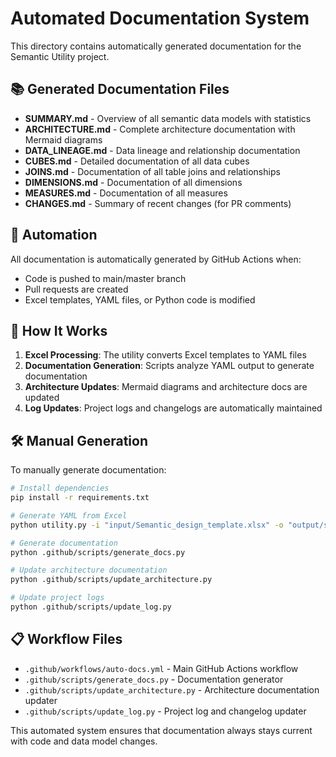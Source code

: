 # Automated Documentation System

This directory contains automatically generated documentation for the Semantic Utility project.

## 📚 Generated Documentation Files

- **SUMMARY.md** - Overview of all semantic data models with statistics
- **ARCHITECTURE.md** - Complete architecture documentation with Mermaid diagrams
- **DATA_LINEAGE.md** - Data lineage and relationship documentation
- **CUBES.md** - Detailed documentation of all data cubes
- **JOINS.md** - Documentation of all table joins and relationships
- **DIMENSIONS.md** - Documentation of all dimensions
- **MEASURES.md** - Documentation of all measures
- **CHANGES.md** - Summary of recent changes (for PR comments)

## 🤖 Automation

All documentation is automatically generated by GitHub Actions when:
- Code is pushed to main/master branch
- Pull requests are created
- Excel templates, YAML files, or Python code is modified

## 🔄 How It Works

1. **Excel Processing**: The utility converts Excel templates to YAML files
2. **Documentation Generation**: Scripts analyze YAML output to generate documentation
3. **Architecture Updates**: Mermaid diagrams and architecture docs are updated
4. **Log Updates**: Project logs and changelogs are automatically maintained

## 🛠️ Manual Generation

To manually generate documentation:

```bash
# Install dependencies
pip install -r requirements.txt

# Generate YAML from Excel
python utility.py -i "input/Semantic_design_template.xlsx" -o "output/semantic_output.yml"

# Generate documentation
python .github/scripts/generate_docs.py

# Update architecture documentation
python .github/scripts/update_architecture.py

# Update project logs
python .github/scripts/update_log.py
```

## 📋 Workflow Files

- `.github/workflows/auto-docs.yml` - Main GitHub Actions workflow
- `.github/scripts/generate_docs.py` - Documentation generator
- `.github/scripts/update_architecture.py` - Architecture documentation updater
- `.github/scripts/update_log.py` - Project log and changelog updater

This automated system ensures that documentation always stays current with code and data model changes.